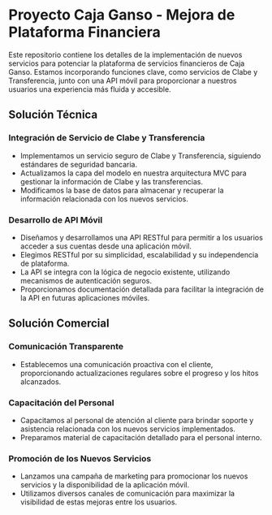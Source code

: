 # Proyecto Caja Ganso - Mejora de Plataforma Financiera

Este repositorio contiene los detalles de la implementación de nuevos servicios para potenciar la plataforma de servicios financieros de Caja Ganso. Estamos incorporando funciones clave, como servicios de Clabe y Transferencia, junto con una API móvil para proporcionar a nuestros usuarios una experiencia más fluida y accesible.

## Solución Técnica

### Integración de Servicio de Clabe y Transferencia

- Implementamos un servicio seguro de Clabe y Transferencia, siguiendo estándares de seguridad bancaria.
- Actualizamos la capa del modelo en nuestra arquitectura MVC para gestionar la información de Clabe y las transferencias.
- Modificamos la base de datos para almacenar y recuperar la información relacionada con los nuevos servicios.

### Desarrollo de API Móvil

- Diseñamos y desarrollamos una API RESTful para permitir a los usuarios acceder a sus cuentas desde una aplicación móvil.
- Elegimos RESTful por su simplicidad, escalabilidad y su independencia de plataforma.
- La API se integra con la lógica de negocio existente, utilizando mecanismos de autenticación seguros.
- Proporcionamos documentación detallada para facilitar la integración de la API en futuras aplicaciones móviles.

## Solución Comercial

### Comunicación Transparente

- Establecemos una comunicación proactiva con el cliente, proporcionando actualizaciones regulares sobre el progreso y los hitos alcanzados.

### Capacitación del Personal

- Capacitamos al personal de atención al cliente para brindar soporte y asistencia relacionada con los nuevos servicios implementados.
- Preparamos material de capacitación detallado para el personal interno.

### Promoción de los Nuevos Servicios

- Lanzamos una campaña de marketing para promocionar los nuevos servicios y la disponibilidad de la aplicación móvil.
- Utilizamos diversos canales de comunicación para maximizar la visibilidad de estas mejoras entre los usuarios.
